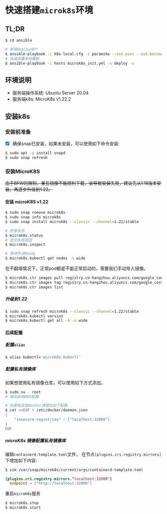 # 快速搭建`microk8s`环境

## TL;DR

```bash
$ cd ansible

# 新增deploy用户
$ ansible-playbook -i k8s-local.cfg -c paramiko --ask-pass --ask-become-pass create-user.yml -v
# 快速部署本地集群
$ ansible-playbook -i hosts microk8s_init.yml -u deploy -v
```

## 环境说明

- 服务端操作系统: Ubuntu Server 20.04
- 服务端k8s: MicroK8s v1.22.2

## 安装k8s

### 安装前准备

- [x] 确保snap已安装，如果未安装，可以使用如下命令安装:
  
```bash
$ sudo apt -y install snapd
$ sudo snap refresh
```

### 安装MicroK8S

<del>由于BFW的限制，某些镜像不能顺利下载，会导致安装失败，建议先从1.18版本安装，再逐步升级到1.22。</del>

#### 安装 microK8S v1.22

```bash
$ sudo snap remove microk8s
$ sudo snap info microk8s
$ sudo snap install microk8s --classic --channel=1.22/stable

# 检查状态
$ microk8s.status
# 定位失败原因
$ microk8s.inspect

# 等待节点Ready
$ microk8s.kubectl get nodes -o wide
```

在不翻墙情况下，正常pod都是不能正常启动的，需要我们手动导入镜像。

```bash
$ microk8s.ctr images pull registry.cn-hangzhou.aliyuncs.com/google_containers/pause:3.1
$ microk8s.ctr images tag registry.cn-hangzhou.aliyuncs.com/google_containers/pause:3.1 k8s.gcr.io/pause:3.1
$ microk8s.ctr images list
```

##### 升级到1.22

```bash
$ sudo snap refresh microk8s --classic --channel=1.22/stable
$ microk8s.kubectl version
$ microk8s.kubectl get all -A -o wide
```

#### 后续配置

##### 配置`alias`

```bash
$ alias kubectl='microk8s.kubectl'
```

##### 配置私有镜像库

如果想使用私有镜像仓库，可以使用如下方式添加。

```bash
$ sudo su - root
# 增加本地DNS配置

# 如果有安装docker请增加如下配置
$ cat <<EOF > /etc/docker/daemon.json
{
    "insecure-registries" : ["localhost:32000"]
}
EOF
```

##### microK8s 镜像配置私有镜像库

编辑`containerd-template.toml`文件， 在节点`[plugins.cri.registry.mirrors]`下增加如下内容:

```bash
$ vim /var/snap/microk8s/current/args/containerd-template.toml
```
```toml
[plugins.cri.registry.mirrors."localhost:32000"]
  endpoint = ["http://localhost:32000"]
```

重启`microK8s`服务

```bash
$ microk8s.stop
$ microk8s.start
```







